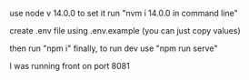 use node v 14.0.0
to set it run "nvm i 14.0.0 in command line"

create .env file using .env.example (you can just copy values)

then run "npm i"
finally, to run dev use "npm run serve"

I was running front on port 8081
